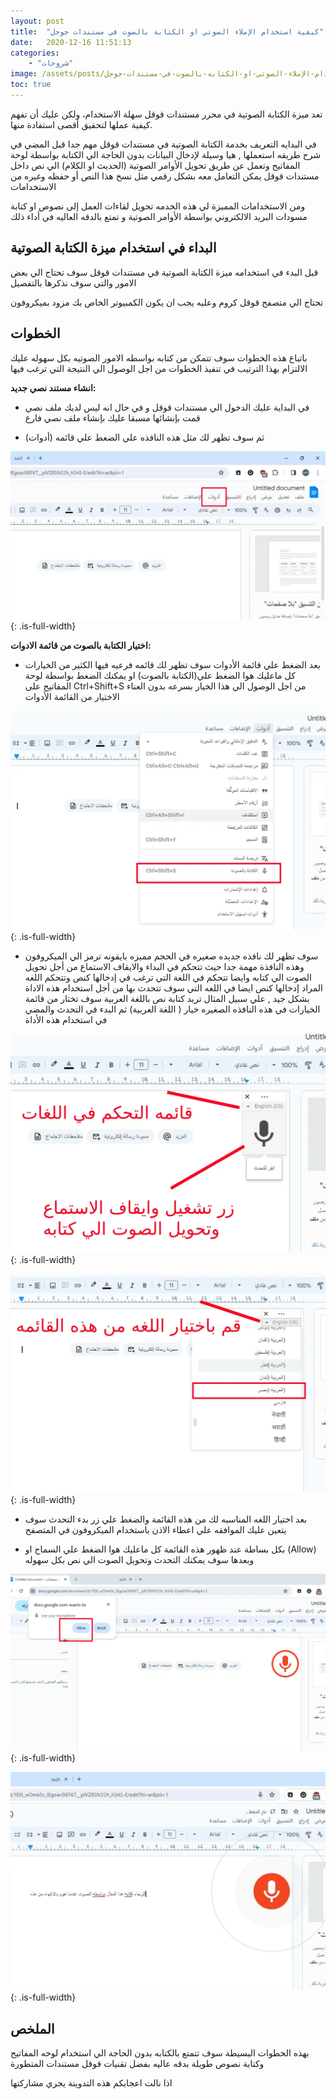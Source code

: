 ```yaml
---
layout: post
title:  "كيفية استخدام الإملاء الصوتي او الكتابة بالصوت في مستندات جوجل"
date:   2020-12-16 11:51:13
categories: 
    - "شروحات"
image: /assets/posts/كيفية-استخدام-الإملاء-الصوتي-او-الكتابه-بالصوت-في-مستندات-جوجل/thumbnail.webp
toc: true
---
```


تعد ميزة الكتابة الصوتية في محرر مستندات قوقل سهلة الاستخدام، ولكن عليك أن تفهم كيفية عملها لتحقيق أقصى استفادة منها.


في البدايه التعريف بخدمة الكتابة الصوتية في مستندات قوقل مهم جدا قبل المضي في شرح طريقه استعملها , هيا وسيلة لإدخال البيانات بدون الحاجة الي الكتابة بواسطة لوحة المفاتيح وتعمل عن طريق تحويل الأوامر الصوتية (الحديث او الكلام) الي نص داخل مستندات قوقل يمكن التعامل معه بشكل رقمي  مثل نسخ هذا النص أو حفظه  وغيره من الاستخدامات 


ومن الاستخدامات المميزة لي هذه الخدمه تحويل لقاءات العمل إلى نصوص او كتابة مسودات البريد الالكتروني بواسطة الأوامر الصوتية و تمتع بالدقه العاليه في أداء ذلك 


## البداء في استخدام ميزة الكتابة الصوتية


قبل البدء في استخدامه ميزة الكتابة الصوتية في مستندات قوقل سوف تحتاج الي بعض الامور والتي سوف نذكرها بالتفصيل 


تحتاج الي متصفح قوقل كروم وعليه يجب ان يكون الكمبيوتر الخاص بك مزود بميكروفون 



## الخطوات

باتباع هذه الخطوات سوف تتمكن من كتابه بواسطه الامور الصوتيه بكل سهوله عليك الالتزام بهذا الترتيب في تنفيذ الخطوات من اجل الوصول الي النتيجة التي ترغب فيها 


**انشاء مستند نصي جديد:**

 - في البداية عليك الدخول الي مستندات قوقل و في حال انه ليس لديك ملف نصي قمت بإنشائها مسبقا عليك بإنشاء  ملف نصي فارع 

 - ثم سوف تظهر لك مثل هذه النافذه علي الضغط علي قائمه (أدوات) 


![الكتابه بالصوت في مستندات جوجل](/assets/posts/كيفية-استخدام-الإملاء-الصوتي-او-الكتابه-بالصوت-في-مستندات-جوجل/step-1.webp){: .is-full-width}

**اختيار الكتابة بالصوت من قائمة الادوات:**

 - بعد الضغط علي قائمة الأدوات سوف تظهر لك قائمه فرعيه فيها الكثير من الخيارات كل ماعليك هوا الضغط علي(الكتابة بالصوت) او يمكنك الضغط بواسطة لوحة المفاتيح على Ctrl+Shift+S من اجل الوصول الي هذا الخيار بسرعه بدون العناء الاختيار من القائمة الأدوات

 ![الكتابه بالصوت في مستندات جوجل](/assets/posts/كيفية-استخدام-الإملاء-الصوتي-او-الكتابه-بالصوت-في-مستندات-جوجل/step-2.webp){: .is-full-width}

 - سوف تظهر لك نافذه جديده صغيره في  الحجم مميزه بايقونه ترمز الي الميكروفون وهذه النافذة مهمة جدا حيث تتحكم في البداء والايقاف  الاستماع من أجل تحويل الصوت الي كتابه وايضا تتحكم في اللغة التي ترغب في إدخالها كنص وتتحكم اللغه المراد إدخالها كنص ايضا في اللغه التي سوف تتحدث بها من أجل استخدام هذه الاداة بشكل جيد , علي سبيل المثال تريد كتابة نص باللغة العربية سوف تختار من قائمة الخيارات في هذه النافذه الصغيره خيار ( اللغة العربية) ثم البدء في التحدث والمضي في  استخدام هذه الأداة 

 ![الكتابه بالصوت في مستندات جوجل](/assets/posts/كيفية-استخدام-الإملاء-الصوتي-او-الكتابه-بالصوت-في-مستندات-جوجل/step-3.webp){: .is-full-width}

  ![الكتابه بالصوت في مستندات جوجل](/assets/posts/كيفية-استخدام-الإملاء-الصوتي-او-الكتابه-بالصوت-في-مستندات-جوجل/step-4.webp){: .is-full-width}


 - بعد اختيار اللغه المناسبه لك من هذه القائمة والضغط علي زر بدء التحدث سوف يتعين عليك الموافقه علي اعطاء الاذن باستخدام الميكروفون في المتصفح 

 - بكل بساطة عند ظهور هذه القائمة كل ماعليك هوا الضغط علي السماح او (Allow) وبعدها سوف يمكنك التحدث وتحويل الصوت الي نص بكل سهوله

  ![الكتابه بالصوت في مستندات جوجل](/assets/posts/كيفية-استخدام-الإملاء-الصوتي-او-الكتابه-بالصوت-في-مستندات-جوجل/step-5.webp){: .is-full-width}


  ![الكتابه بالصوت في مستندات جوجل](/assets/posts/كيفية-استخدام-الإملاء-الصوتي-او-الكتابه-بالصوت-في-مستندات-جوجل/step-6.webp){: .is-full-width}


## الملخص


بهذه الخطوات البسيطة سوف تتمتع بالكتابه بدون الحاجة الي استخدام لوحه المفاتيح وكتابة نصوص طويلة بدقه عاليه بفضل تقنيات قوقل مستندات المتطورة 



اذا نالت اعجابكم هذه التدوينة يجري مشاركتها 


